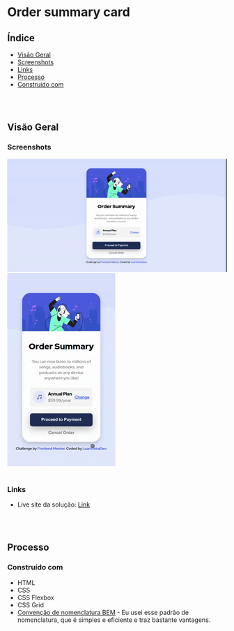# Order summary card

## Índice
  - [Visão Geral](#visão-geral)
  - [Screenshots](#screenshots)
  - [Links](#links)
  - [Processo](#processo)
  - [Construído com](#construído-com)

<br>
<br>

## Visão Geral

### Screenshots

<img src="./screenshots/Ordersummarycard.gif">
<img src="./screenshots/Ordersummarycard1.gif">

<br>
<br>

### Links

- Live site da solução: [Link](https://luanvieiradev.github.io/order-summary-component)

<br>
<br>

## Processo

### Construído com

- HTML
- CSS
- CSS Flexbox
- CSS Grid
- [Convenção de nomenclatura BEM](https://desenvolvimentoparaweb.com/css/bem/) - Eu usei esse padrão de nomenclatura, que é simples e eficiente e traz bastante vantagens.
